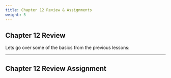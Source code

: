 ```yaml
---
title: Chapter 12 Review & Assignments
weight: 5
---
```

## Chapter 12 Review

Lets go over some of the basics from the previous lessons:


---

## Chapter 12 Review Assignment

